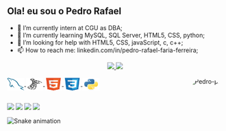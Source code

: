 ## Ola! eu sou o Pedro Rafael

<!--
**pedr0o7/pedr0o7** is a ✨ _special_ ✨ repository because its `README.md` (this file) appears on your GitHub profile.

Here are some ideas to get you started:

- 🔭 I’m currently working on ...
- 🌱 I’m currently learning ...
- 👯 I’m looking to collaborate on ...
- 🤔 I’m looking for help with ...
- 💬 Ask me about ...
- 📫 How to reach me: ...
- 😄 Pronouns: ...
- ⚡ Fun fact: ...
-->
- 🔭 I’m currently intern at CGU as DBA;
- 🌱 I’m currently learning MySQL, SQL Server, HTML5, CSS, python;
- 🤔 I’m looking for help with HTML5, CSS, javaScript, c, c++;
- 📫 How to reach me: linkedin.com/in/pedro-rafael-faria-ferreira;

<div align="center">
  <a href="https://github.com/pedr0o7">
  <img height="180em" src="https://github-readme-stats.vercel.app/api?username=Pedr0o7&show_icons=true&theme=github_dark&include_all_commits=true&count_private=true"/>
  <img height="180em" src="https://github-readme-stats.vercel.app/api/top-langs/?username=Pedr0o7&layout=compact&langs_count=7&theme=github_dark"/>
</div>
  
  
<div style="display: inline_block"><br>
  <img align="center" alt="Pedro-Python" height="30" width="40" src="https://raw.githubusercontent.com/devicons/devicon/master/icons/mysql/mysql-original.svg">
  <img align="center" alt="Pedro-Python" height="30" width="40" src="https://github.com/devicons/devicon/blob/master/icons/microsoftsqlserver/microsoftsqlserver-plain.svg">
  <img align="center" alt="Pedro-HTML" height="30" width="40" src="https://raw.githubusercontent.com/devicons/devicon/master/icons/html5/html5-original.svg">
  <img align="center" alt="Pedro-CSS" height="30" width="40" src="https://raw.githubusercontent.com/devicons/devicon/master/icons/css3/css3-original.svg">
  <img align="center" alt="Pedro-Python" height="30" width="40" src="https://raw.githubusercontent.com/devicons/devicon/master/icons/python/python-original.svg">
  <img align="right" alt="Pedro-pic" height="150" style="border-radius:50px;" src="https://cdn.discordapp.com/attachments/658318255231860736/953082084824584282/Dollify-959ca7cd-fed9-445a-8f23-534f24dee74c-0_1_1.png">
</div> 
  
   
  ##
 
<div> 
  <a href="https://www.instagram.com/pedro_rff/" target="_blank"><img src="https://img.shields.io/badge/-Instagram-%23E4405F?style=for-the-badge&logo=instagram&logoColor=white" target="_blank"></a>
 	<a href="https://www.twitch.tv/pedrinh0o7" target="_blank"><img src="https://img.shields.io/badge/Twitch-9146FF?style=for-the-badge&logo=twitch&logoColor=white" target="_blank"></a>
  <a href = "mailto:pedro.rafael@sempreceub.com"><img src="https://img.shields.io/badge/-Gmail-%23333?style=for-the-badge&logo=gmail&logoColor=white" target="_blank"></a>
  <a href="https://www.linkedin.com/in/pedro-rafael-faria-ferreira/" target="_blank"><img src="https://img.shields.io/badge/-LinkedIn-%230077B5?style=for-the-badge&logo=linkedin&logoColor=white" target="_blank"></a>  
</div>
  
  
![Snake animation](https://github.com/Pedr0o7/pedr0o7/blob/output/github-contribution-grid-snake.svg)
 

  
